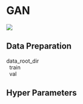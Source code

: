 # GAN
![](https://github.com/1991yuyang/GAN/blob/main/train_process.gif)
## Data Preparation  
data_root_dir  
&nbsp;&nbsp;train  
&nbsp;&nbsp;val  
## Hyper Parameters  
